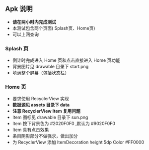 ## Apk 说明 ##

- **请在两小时内完成测试**
- 本测试包含两个页面( Splash页、Home页)
- 可以上网查询

### Splash 页 ###

- 倒计时完成进入 Home 页和点击直接进入 Home 页功能
- 背景图片见 drawable 目录下 start.png
- 填满整个屏幕（包括状态栏）

### Home 页 ###

- 要求使用 RecyclerView 实现
- **数据源见 assets 目录下 data**
- **注意 RecyclerView Item 复用问题**
- Item 图标见 drawable 目录下 sun.png
- Item 按下背景色为 #2020F0F0 ,默认为 #9020F0F0
- Item 具有点击效果
- 条目阴影部分不做强求，做出加分
- 为 RecyclerView 添加 ItemDecoration height 5dp Color #FF0000